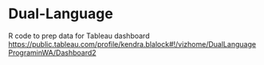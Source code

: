 # Dual-Language
R code to prep data for Tableau dashboard https://public.tableau.com/profile/kendra.blalock#!/vizhome/DualLanguagePrograminWA/Dashboard2 
